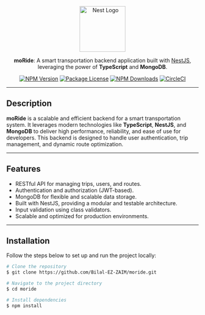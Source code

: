 <p align="center">
  <a href="https://nestjs.com/" target="blank"><img src="https://nestjs.com/img/logo-small.svg" width="120" alt="Nest Logo" /></a>
</p>

<p align="center">
  <b>moRide</b>: A smart transportation backend application built with <a href="https://nestjs.com/" target="_blank">NestJS</a>, leveraging the power of <b>TypeScript</b> and <b>MongoDB</b>.
</p>

<p align="center">
  <a href="https://www.npmjs.com/~nestjscore" target="_blank"><img src="https://img.shields.io/npm/v/@nestjs/core.svg" alt="NPM Version" /></a>
  <a href="https://www.npmjs.com/~nestjscore" target="_blank"><img src="https://img.shields.io/npm/l/@nestjs/core.svg" alt="Package License" /></a>
  <a href="https://www.npmjs.com/~nestjscore" target="_blank"><img src="https://img.shields.io/npm/dm/@nestjs/common.svg" alt="NPM Downloads" /></a>
  <a href="https://circleci.com/gh/nestjs/nest" target="_blank"><img src="https://img.shields.io/circleci/build/github/nestjs/nest/master" alt="CircleCI" /></a>
</p>

---

## Description

**moRide** is a scalable and efficient backend for a smart transportation system. It leverages modern technologies like **TypeScript**, **NestJS**, and **MongoDB** to deliver high performance, reliability, and ease of use for developers. This backend is designed to handle user authentication, trip management, and dynamic route optimization.

---

## Features

- RESTful API for managing trips, users, and routes.
- Authentication and authorization (JWT-based).
- MongoDB for flexible and scalable data storage.
- Built with NestJS, providing a modular and testable architecture.
- Input validation using class validators.
- Scalable and optimized for production environments.

---

## Installation

Follow the steps below to set up and run the project locally:

```bash
# Clone the repository
$ git clone https://github.com/Bilal-EZ-ZAIM/moride.git

# Navigate to the project directory
$ cd moride

# Install dependencies
$ npm install
